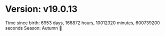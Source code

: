 # Version: v19.0.13
Time since birth: 6953 days, 166872 hours, 10012320 minutes, 600739200 seconds
Season: Autumn 🍁
